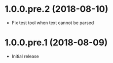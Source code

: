 # 1.0.0.pre.2 (2018-08-10)

* Fix test tool when text cannot be parsed

# 1.0.0.pre.1 (2018-08-09)

* Initial release
